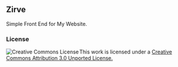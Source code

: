 ## Zirve

Simple Front End for My Website.

### License
<a rel="license" href="http://creativecommons.org/licenses/by/3.0/"><img alt="Creative Commons License" style="border-width:0;float:left; margin-right:2px" src="https://i.creativecommons.org/l/by/3.0/88x31.png" /></a><p>This work is licensed under a <a rel="license" href="http://creativecommons.org/licenses/by/3.0/">Creative Commons Attribution 3.0 Unported License.</a></p>